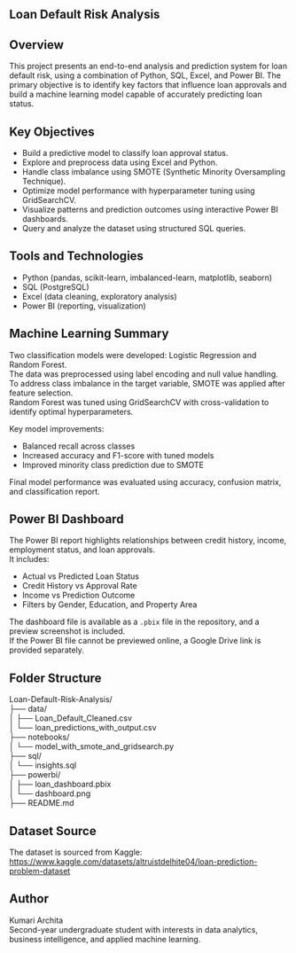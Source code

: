 Loan Default Risk Analysis  
--------------------------

Overview  
--------

This project presents an end-to-end analysis and prediction system for loan default risk, using a combination of Python, SQL, Excel, and Power BI. The primary objective is to identify key factors that influence loan approvals and build a machine learning model capable of accurately predicting loan status.

Key Objectives  
--------------

- Build a predictive model to classify loan approval status.
- Explore and preprocess data using Excel and Python.
- Handle class imbalance using SMOTE (Synthetic Minority Oversampling Technique).
- Optimize model performance with hyperparameter tuning using GridSearchCV.
- Visualize patterns and prediction outcomes using interactive Power BI dashboards.
- Query and analyze the dataset using structured SQL queries.

Tools and Technologies  
----------------------

- Python (pandas, scikit-learn, imbalanced-learn, matplotlib, seaborn)
- SQL (PostgreSQL)
- Excel (data cleaning, exploratory analysis)
- Power BI (reporting, visualization)

Machine Learning Summary  
-------------------------

Two classification models were developed: Logistic Regression and Random Forest.  
The data was preprocessed using label encoding and null value handling.  
To address class imbalance in the target variable, SMOTE was applied after feature selection.  
Random Forest was tuned using GridSearchCV with cross-validation to identify optimal hyperparameters.

Key model improvements:
- Balanced recall across classes
- Increased accuracy and F1-score with tuned models
- Improved minority class prediction due to SMOTE

Final model performance was evaluated using accuracy, confusion matrix, and classification report.

Power BI Dashboard  
------------------

The Power BI report highlights relationships between credit history, income, employment status, and loan approvals.  
It includes:
- Actual vs Predicted Loan Status
- Credit History vs Approval Rate
- Income vs Prediction Outcome
- Filters by Gender, Education, and Property Area

The dashboard file is available as a `.pbix` file in the repository, and a preview screenshot is included.  
If the Power BI file cannot be previewed online, a Google Drive link is provided separately.

Folder Structure  
----------------

Loan-Default-Risk-Analysis/  
├── data/  
│   ├── Loan_Default_Cleaned.csv  
│   └── loan_predictions_with_output.csv  
├── notebooks/  
│   └── model_with_smote_and_gridsearch.py  
├── sql/  
│   └── insights.sql  
├── powerbi/  
│   ├── loan_dashboard.pbix  
│   └── dashboard.png  
├── README.md  

Dataset Source  
--------------

The dataset is sourced from Kaggle:  
https://www.kaggle.com/datasets/altruistdelhite04/loan-prediction-problem-dataset

Author  
------

Kumari Archita  
Second-year undergraduate student with interests in data analytics, business intelligence, and applied machine learning.
